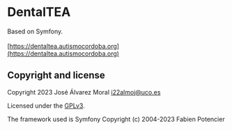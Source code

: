 # DentalTEA
Based on Symfony.<br /><br />
[https://dentaltea.autismocordoba.org](https://dentaltea.autismocordoba.org)

## Copyright and license
Copyright 2023 José Álvarez Moral <i22almoj@uco.es> 

Licensed under the [GPLv3](https://www.gnu.org/licenses/gplv3-the-program.es.html).

The framework used is Symfony
Copyright (c) 2004-2023 Fabien Potencier

